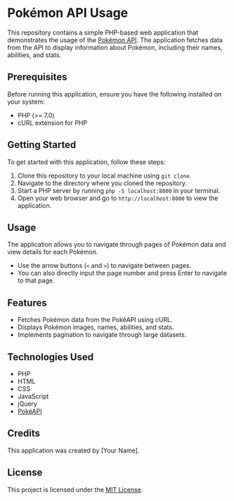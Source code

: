 # Pokémon API Usage

This repository contains a simple PHP-based web application that demonstrates the usage of the [Pokémon API](https://pokeapi.co/). The application fetches data from the API to display information about Pokémon, including their names, abilities, and stats.

## Prerequisites

Before running this application, ensure you have the following installed on your system:

- PHP (>= 7.0)
- cURL extension for PHP

## Getting Started

To get started with this application, follow these steps:

1. Clone this repository to your local machine using `git clone`.
2. Navigate to the directory where you cloned the repository.
3. Start a PHP server by running `php -S localhost:8000` in your terminal.
4. Open your web browser and go to `http://localhost:8000` to view the application.

## Usage

The application allows you to navigate through pages of Pokémon data and view details for each Pokémon.

- Use the arrow buttons (`<` and `>`) to navigate between pages.
- You can also directly input the page number and press Enter to navigate to that page.

## Features

- Fetches Pokémon data from the PokéAPI using cURL.
- Displays Pokémon images, names, abilities, and stats.
- Implements pagination to navigate through large datasets.

## Technologies Used

- PHP
- HTML
- CSS
- JavaScript
- jQuery
- [PokéAPI](https://pokeapi.co/)

## Credits

This application was created by [Your Name].

## License

This project is licensed under the [MIT License](LICENSE).